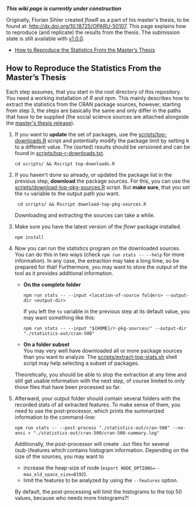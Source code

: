 ***This wiki page is currently under construction***

Originally, Florian Sihler created *flowR* as a part of his master's thesis, to be found at: <http://dx.doi.org/10.18725/OPARU-50107>.
This page explains how to reproduce (and replicate) the results from the thesis.
The submission state is still available with [v1.0.0](https://github.com/Code-Inspect/flowr/releases/tag/v1.0.0).

- [How to Reproduce the Statistics From the Master’s Thesis](#how-to-reproduce-the-statistics-from-the-masters-thesis)

## How to Reproduce the Statistics From the Master’s Thesis

Each step assumes, that you start in the root directory of this repository. You need a working installation of *R* and *npm*.
This mainly describes how to extract the statistics from the CRAN package sources, however, starting from step&nbsp;3,
the steps are basically the same and only differ in the paths that have to be supplied (the social science sources are attached alongside the [master's thesis release](https://github.com/Code-Inspect/flowr/releases/tag/v1.0.0)).

1. If you want to **update** the set of packages, use the [scripts/top-downloads.R](scripts/top-downloads.R) script and potentially modify the package limit by setting `N` to a different value.
The (sorted) results should be versioned and can be found in [scripts/top-r-downloads.txt](scripts/top-r-downloads.txt).

    ```shell
    cd scripts/ && Rscript top-downloads.R
    ```

2. If you haven't done so already, or updated the package list in the previous step, **download** the package sources.
   For this, you can use the [scripts/download-top-pkg-sources.R](scripts/download-top-pkg-sources.R) script.
   But **make sure**, that you set the `to` variable to the output path you want.

   ```shell
    cd scripts/ && Rscript download-top-pkg-sources.R
   ```

   Downloading and extracting the sources can take a while.

3. Make sure you have the latest version of the *flowr* package installed.

   ```shell
   npm install
   ```

4. Now you can run the statistics program on the downloaded sources.
   You can do this in two ways (check `npm run stats -- --help` for more information).
   In any case, the extraction may take a long time, so be prepared for that!
   Furthermore, you may want to store the output of the tool as it provides additional information.

   - **On the complete folder**

       ```shell
       npm run stats -- --input <location-of-source folders> --output-dir <output-dir>
       ```

       If you left the `to` variable in the previous step at its default value, you may want something like this:

       ```shell
       npm run stats -- --input "${HOME}/r-pkg-sources/" --output-dir "./statistics-out/cran-500"
       ```

   - **On a folder subset**\
     You may very well have downloaded all or more package sources than you want to analyze.
     The [scripts/extract-top-stats.sh](scripts/extract-top-stats.sh) shell script may help selecting a subset of packages.

   Theoretically, you should be able to stop the extraction at any time and still get usable information with the next step,
   of course limited to only those files that have been processed so far.

5. Afterward, your output folder should contain several folders with the recorded stats of all extracted features.
   To make sense of them, you need to use the post-processor, which prints the summarized information to the command-line:

   ```shell
   npm run stats -- --post-process "./statistics-out/cran-500" --no-ansi > "./statistics-out/cran-500/cran-500-summary.log"
   ```

   Additionally, the post-processor will create `.dat` files for several (sub-)features which contains histogram information.
   Depending on the size of the sources, you may want to

   - increase the heap-size of node (`export NODE_OPTIONS=--max_old_space_size=8192`).
   - limit the features to be analyzed by using the `--features` option.

    By default, the post-processing will limit the histograms to the top 50 values, because who needs more histograms?!
